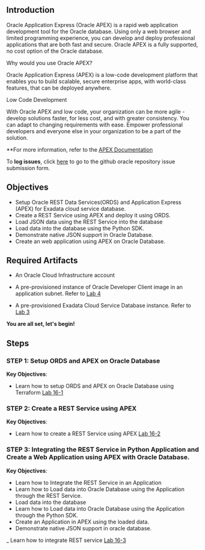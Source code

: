 ## Introduction


Oracle Application Express (Oracle APEX) is a rapid web application development tool for the Oracle database. Using only a web browser and limited programming experience, you can develop and deploy professional applications that are both fast and secure. Oracle APEX is a fully supported, no cost option of the Oracle database.

Why would you use Oracle APEX?

Oracle Application Express (APEX) is a low-code development platform that enables you to build scalable, secure enterprise apps, with world-class features, that can be deployed anywhere.

Low Code Development

With Oracle APEX and low code, your organization can be more agile - develop solutions faster, for less cost, and with greater consistency. You can adapt to changing requirements with ease. Empower professional developers and everyone else in your organization to be a part of the solution.

**For more information, refer to the [APEX Documentation](https://apex.oracle.com/en/platform/low-code/)

To **log issues**, click [here](https://github.com/oracle/learning-library/issues/new) to go to the github oracle repository issue submission form.

## Objectives

- Setup Oracle REST Data Services(ORDS) and Application Express (APEX) for Exadata cloud service database.
- Create a REST Service using APEX and deploy it using ORDS.
- Load JSON data using the REST Service into the database
- Load data into the database using the Python SDK.
- Demonstrate native JSON support in Oracle Database.
- Create an web application using APEX on Oracle Database.


## Required Artifacts

- An Oracle Cloud Infrastructure account

- A pre-provisioned instance of Oracle Developer Client image in an application subnet. Refer to [Lab 4](?lab=lab-4-configure-development-system-for-use)

- A pre-provisioned Exadata Cloud Service Database instance. Refer to [Lab 3](?lab=lab-3-provision-databases-on-exadata-cloud)

**You are all set, let's begin!**

## Steps

### **STEP 1: Setup ORDS and APEX on Oracle Database**

**Key Objectives**:

- Learn how to setup ORDS and APEX on Oracle Database using Terraform [Lab 16-1](?lab=lab-16-1-install-ords-apex)

### **STEP 2: Create a REST Service using APEX**

**Key Objectives**:

- Learn how to create a REST Service using APEX [Lab 16-2](?lab=lab-16-2-create-restservice-on-database)

### **STEP 3: Integrating the REST Service in Python Application and Create a Web Application using APEX with Oracle Database.**

**Key Objectives**:

- Learn how to Integrate the REST Service in an Application
- Learn how to Load data into Oracle Database using the Application through the REST Service.
- Load data into the database
- Learn how to Load data into Oracle Database using the Application through the Python SDK.
- Create an Application in APEX using the loaded data.
- Demonstrate native JSON support in oracle database.

_ Learn how to integrate REST service [Lab 16-3](?lab=lab-16-3-build-apex-application-on-exacs)
